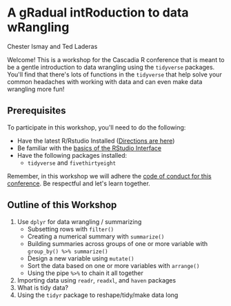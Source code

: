 A gRadual intRoduction to data wRangling
================
Chester Ismay and Ted Laderas

Welcome! This is a workshop for the Cascadia R conference that is meant to be a gentle introduction to data wrangling using the `tidyverse` packages. You'll find that there's lots of functions in the `tidyverse` that help solve your common headaches with working with data and can even make data wrangling more fun!

Prerequisites
-------------

To participate in this workshop, you'll need to do the following:

-   Have the latest R/Rstudio Installed ([Directions are here](https://ismayc.github.io/rbasics-book/3-rstudiobasics.html))
-   Be familiar with the [basics of the RStudio Interface](https://ismayc.github.io/rbasics-book/3-rstudiobasics.html)
-   Have the following packages installed:
    -   `tidyverse` and `fivethirtyeight`

Remember, in this workshop we will adhere the [code of conduct for this conference](https://cascadiarconf.com/coc/). Be respectful and let's learn together.

Outline of this Workshop
------------------------

1.  Use `dplyr` for data wrangling / summarizing
    -   Subsetting rows with `filter()`
    -   Creating a numerical summary with `summarize()`
    -   Building summaries across groups of one or more variable with `group_by() %>% summarize()`
    -   Design a new variable using `mutate()`
    -   Sort the data based on one or more variables with `arrange()`
    -   Using the pipe `%>%` to chain it all together
2.  Importing data using `readr`, `readxl`, and `haven` packages
3.  What is tidy data?
4.  Using the `tidyr` package to reshape/tidy/make data long
